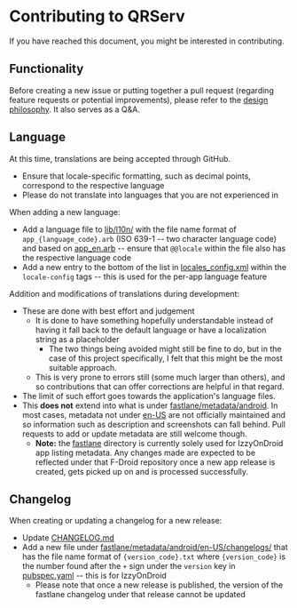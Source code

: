 # Contributing to QRServ

If you have reached this document, you might be interested in contributing.

## Functionality

Before creating a new issue or putting together a pull request (regarding feature requests or potential improvements), please refer to the [design philosophy](PHILOSOPHY.md). It also serves as a Q&A.

## Language

At this time, translations are being accepted through GitHub.

-   Ensure that locale-specific formatting, such as decimal points, correspond to the respective language
-   Please do not translate into languages that you are not experienced in

When adding a new language:

-   Add a language file to [lib/l10n/](lib/l10n/) with the file name format of `app_{language_code}.arb` (ISO 639-1 -- two character language code) and based on [app_en.arb](lib/l10n/app_en.arb) -- ensure that `@@locale` within the file also has the respective language code
-   Add a new entry to the bottom of the list in [locales_config.xml](android/app/src/main/res/xml/locales_config.xml) within the `locale-config` tags -- this is used for the per-app language feature

Addition and modifications of translations during development:

-   These are done with best effort and judgement
    -   It is done to have something hopefully understandable instead of having it fall back to the default language or have a localization string as a placeholder
        -   The two things being avoided might still be fine to do, but in the case of this project specifically, I felt that this might be the most suitable approach.
    -   This is very prone to errors still (some much larger than others), and so contributions that can offer corrections are helpful in that regard.
-   The limit of such effort goes towards the application's language files.
-   This **does not** extend into what is under [fastlane/metadata/android](fastlane/metadata/android/). In most cases, metadata not under [en-US](fastlane/metadata/android/en-US/) are not officially maintained and so information such as description and screenshots can fall behind. Pull requests to add or update metadata are still welcome though.
    -   **Note:** the [fastlane](fastlane/) directory is currently solely used for IzzyOnDroid app listing metadata. Any changes made are expected to be reflected under that F-Droid repository once a new app release is created, gets picked up on and is processed successfully.

## Changelog

When creating or updating a changelog for a new release:

-   Update [CHANGELOG.md](CHANGELOG.md)
-   Add a new file under [fastlane/metadata/android/en-US/changelogs/](fastlane/metadata/android/en-US/changelogs/) that has the file name format of `{version_code}.txt` where `{version_code}` is the number found after the `+` sign under the `version` key in [pubspec.yaml](pubspec.yaml) -- this is for IzzyOnDroid
    -   Please note that once a new release is published, the version of the fastlane changelog under that release cannot be updated
